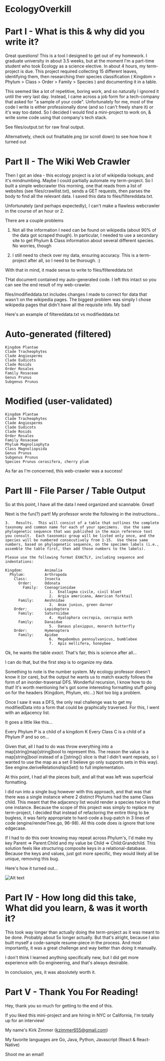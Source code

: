 # EcologyOverkill

# Part I - What is this & why did you write it? 


Great questions! This is a tool I designed to get out of my homework. I graduate university in about 3.5 weeks, but at the moment I'm a part-time student who took Ecology as a science elective. In about 4 hours, my term-project is due. This project required collecting 15 different leaves, identifying them,
then researching their species classification ( Kingdom > Phylum > Class > Order > Family > Species ) and documenting it in a table.

This seemed like a lot of repetitive, boring work, and so naturally I ignored it until the very last day. Instead, I came across a job form for a tech-company that asked for "a sample of your code". Unfortunately for me, most of the code I write is either professionally done (and so I can't freely share it) or it's way too dated. So I decided I would find a mini-project to work on, & write some code using that company's tech stack.


See files/output.txt for raw final output.

Alternatively, check out finaltable.png (or scroll down) to see how how it turned out

# Part II - The Wiki Web Crawler
Then I got an idea - this ecology project is a lot of wikipedia lookups, and it's mindnumbing. Maybe I could partially automate my term-project. So I built a simple webcrawler this morning, one that reads from a list of websites (see files/crawllist.txt), sends a GET requests, then parses the body to find all the relevant data. I saved this data to files/filtereddata.txt.

Unfortunately (and perhaps expectedly), I can't make a flawless webcrawler in the course of an hour or 2. 

There are a couple problems

1. Not all the information I need can be found on wikipedia (about 90% of the data got scraped though). In particular, I needed to use a secondary site to get Phylum & Class information about several different species. No worries, though

2. I still need to check over my data, ensuring accuracy. This is a term-project after all, so I need to be thorough. :)

With that in mind, it made sense to write to files/filtereddata.txt

THat document contained my auto-generated code. I left this intact so you can see the end result of my web-crawler. 

files/modifieddata.txt includes changes I made to correct for data that wasn't on the wikipedia pages. The biggest problem was simply I chose wikipedia pages that didn't have all the requisite info. My bad!

Here's an example of filtereddata.txt vs modifieddata.txt

# Auto-generated (filtered)
```
Kingdom Plantae
Clade Tracheophytes
Clade Angiosperms
Clade Eudicots
Clade Rosids
Order Rosales
Family Rosaceae
Genus Prunus
Subgenus Prunus
```
# Modified (user-validated)
```
Kingdom Plantae
Clade Tracheophytes
Clade Angiosperms
Clade Eudicots
Clade Rosids
Order Rosales
Family Rosaceae
Phylum Magnoliophyta
Class Magnoliopsida
Genus Prunus
Subgenus Prunus
Species Prunus cerasifera, cherry plum
```
As far as I'm concerned, this web-crawler was a success!

# Part III - File Parser / Table Output

So at this point, I have all the data I need organized and scannable. Great!

Next is the fun(?) part! My professor wrote the following in the instructions...

```
3.   Results.  This will consist of a table that outlines the complete taxonomy and common name for each of your specimens.  Use the same phylogenetic sequence that was published in the main reference text you consult.  Each taxonomic group will be listed only once, and the species will be numbered consecutively from 1-15.  Use these same numbers, based on phylogenetic sequence, on the specimen labels (i.e., assemble the table first, then add those numbers to the labels).  

Please use the following format EXACTLY, including sequence and indentations: 

Kingdom:          Animalia
  Phylum:         Arthropoda
    Class:        Insecta
      Order:      Odonata
        Family:   Coenagrionidae
                    1.  Enallagma civile, civil bluet
                    2.  Argia americana, American forktail
      Family:     Aeshnidae
                    3.  Anax junius, green darner
    Order:        Lepidoptera
      Family:     Saturniidae
                    4.  Hyalophora cecropia, cecropia moth
      Family:     Danaidae
                    5.  Danaus plexippus, monarch butterfly
    Order:        Hymenoptera
      Family:     Apidae
                    6.  Megabombus pennsylvanicus, bumblebee
                    7.  Apis mellifera, honeybee
```

Ok, he wants the table *exact*. That's fair, this is science after all...

I can do that, but the first step is to organize my data.

Something to note is the number system. My ecology professor doesn't know it (or care), but the output he wants us to match exactly follows the form of an inorder-traversal DFS. Wonderful recursion, I know how to do that! It's worth mentioning he's got some interesting formatting stuff going on for the headers (Kingdom, Phylum, etc...) Not too big a problem.

Once I saw it was a DFS, the only real challenge was to get my modifiedData into a form that could be graphically traversed. For this, I went with an adjacency list.

It goes a little like this...

Every Phylum P is a child of a kingdom K
Every Class C is a child of a Phylum P
and so on...

Given that, all I had to do was throw everything into a map[string]map[string]bool to represent this.
The reason the value is a map[string]bool instead of a []string{} slice is that I didn't want repeats, so
I wanted to use the map as a set (I believe go only supports sets in this way). See engine.deriveRelationshipsSet() to full implementation.

At this point, I had all the pieces built, and all that was left was superficial formatting.

I did run into a single bug however with this approach, and that was that there was a single instance where 2 distinct Phylums had the same Class child. This meant that the adjacency list would render a species twice in that one instance. Because the scope of this project was simply to replace my term-project, I decided that instead of refactoring the entire thing to be bugless, it was fairly appropriate to hard-code a bug-patch in 3 lines of code (engine/renderTree.go, 96-98). All this code does is ignore that lone edgecase.

If I had to do this over knowing may repeat across Phylum's, I'd make my key Parent => Parent:Child and my value be Child => Child:Grandchild. This solution feels like structuring composite keys in a relational-database. Because the keys and values, just got more specific, they would likely all be unique, removing this bug.

Here's how it turned out...

![Alt text](finaltable.png?raw=true "Output")

# Part IV - How long did this take, What did you learn, & was it worth it?

This took way longer than actually doing the term-project as it was meant to be done. Probably about 5x longer actually. But that's alright, because I also built myself a code-sample resume-piece in the process. And most importantly, it was a great challenge and way better than doing it manually.

I don't think I learned anything specifically new, but I did get more experience with Go engineering, and that's always desirable. 

In conclusion, yes, it was absolutely worth it.

# Part V - Thank You For Reading!

Hey, thank you so much for getting to the end of this. 

If you liked this mini-project and are hiring in NYC or California, I'm totally up for an interview!


My name's Kirk Zimmer (kzimmer655@gmail.com)

My favorite languages are Go, Java, Python, Javascript (React & React-Native)

Shoot me an email!
